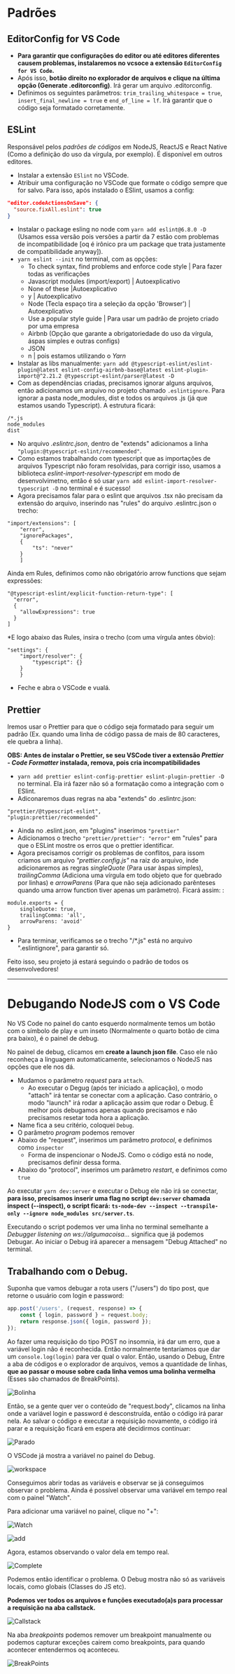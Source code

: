# Padrões

## EditorConfig for VS Code

* **Para garantir que configurações do editor ou até editores diferentes causem problemas, instalaremos no vcsoce a extensão `EditorConfig for VS Code`.**
* Após isso, **botão direito no explorador de arquivos e clique na última opção (Generate .editorconfig)**. Irá gerar um arquivo .editorconfig.
* Definimos os seguintes parâmetros: `trim_trailing_whitespace = true`, `insert_final_newline = true` e `end_of_line = lf`. Irá garantir que o código seja formatado corretamente.

## ESLint


Responsável pelos *padrões de códigos* em NodeJS, ReactJS e React Native (Como a definição do uso da vírgula, por exemplo). É disponível em outros editores.


* Instalar a extensão `ESlint` no VSCode.
* Atribuir uma configuração no VSCode que formate o código sempre que for salvo. Para isso, após instalado o ESlint, usamos a config:
```json
"editor.codeActionsOnSave": {
  "source.fixAll.eslint": true
}
```
* Instalar o package esling no node com `yarn add eslint@6.8.0 -D` (Usamos essa versão pois versões a partir da 7 estão com problemas de incompatibilidade [oq é irônico pra um package que trata justamente de compatibilidade anyway]).
* `yarn eslint --init` no terminal, com as opções:
  * To check syntax, find problems and enforce code style | Para fazer todas as verificações
  * Javascript modules (import/export) | Autoexplicativo
  * None of these |Autoexplicativo
  * y | Autoexplicativo
  * Node (Tecla espaço tira a seleção da opção 'Browser') | Autoexplicativo
  * Use a popular style guide | Para usar um padrão de projeto criado por uma empresa
  * Airbnb (Opção que garante a obrigatoriedade do uso da vírgula, áspas simples e outras configs)
  * JSON
  * n | pois estamos utilizando o *Yarn*
* Instalar as libs manualmente: `yarn add @typescript-eslint/eslint-plugin@latest eslint-config-airbnb-base@latest eslint-plugin-import@^2.21.2 @typescript-eslint/parser@latest -D`
* Com as dependências criadas, precisamos ignorar alguns arquivos, então adicionamos um arquivo no projeto chamado `.eslintignore`. Para ignorar a pasta node_modules, dist e todos os arquivos .js (já que estamos usando Typescript). A estrutura ficará:
```
/*.js
node_modules
dist
```
* No arquivo *.eslintrc.json*, dentro de "extends" adicionamos a linha `"plugin:@typescript-eslint/recommended"`.
* Como estamos trabalhando com typescript que as importações de arquivos Typescript não foram resolvidas, para corrigir isso, usamos a biblioteca *eslint-import-resolver-typescript* em modo de desenvolvimetno, então é só usar `yarn add eslint-import-resolver-typescript -D` no terminal e é sucesso!
* Agora precisamos falar para o eslint que arquivos .tsx não precisam da extensão do arquivo, inserindo nas "rules" do arquivo .eslintrc.json o trecho:
```
"import/extensions": [
    "error",
    "ignorePackages",
    {
        "ts": "never"
    }
    ]
```

Ainda em Rules, definimos como não obrigatório arrow functions que sejam expressões:

```
"@typescript-eslint/explicit-function-return-type": [
  "error",
  {
    "allowExpressions": true
  }
]
```



*E logo abaixo das Rules, insira o trecho (com uma vírgula antes óbvio):

```
"settings": {
    "import/resolver": {
        "typescript": {}
    }
    }
```
* Feche e abra o VSCode e vualá.


## Prettier


Iremos usar o Prettier para que o código seja formatado para seguir um padrão (Ex. quando uma linha de código passa de mais de 80 caracteres, ele quebra a linha).



**OBS: Antes de instalar o Prettier, se seu VSCode tiver a extensão *Prettier - Code Formatter* instalada, remova, pois cria incompatibilidades**


* `yarn add prettier eslint-config-prettier eslint-plugin-prettier -D` no terminal. Ela irá fazer não só a formatação como a integração com o ESlint.
* Adiconaremos duas regras na aba "extends" do .eslintrc.json:
```
"prettier/@typescript-eslint",
"plugin:prettier/recommended"
```
* Ainda no .eslint.json, em "plugins" inserimos `"prettier"`
* Adicionamos o trecho `"prettier/prettier": "error"` em "rules" para que o ESLint mostre os erros que o prettier identificar.
* Agora precisamos corrigir os problemas de conflitos, para issom criamos um arquivo *"prettier.config.js"* na raiz do arquivo, inde adicionaremos as regras *singleQuote* (Para usar àspas simples), *trailingComma* (Adiciona uma vírgula em todo objeto que for quebrado por linhas) e *arrowParens* (Para que não seja adicionado parênteses quando uma arrow function tiver apenas um parâmetro). Ficará assim: :
```
module.exports = {
    singleQuote: true,
    trailingComma: 'all',
    arrowParens: 'avoid'
}
```
* Para terminar, verificamos se o trecho "/*.js" está no arquivo ".eslintignore", para garantir só.


Feito isso, seu projeto já estará seguindo o padrão de todos os desenvolvedores!




---


# Debugando NodeJS com o VS Code

No VS Code no painel do canto esquerdo normalmente temos um botão com o símbolo de play e um inseto (Normalmente o quarto botão de cima pra baixo), é o painel de debug.


No painel de debug, clicamos em **create a launch json file**. Caso ele não reconheça a linguagem automaticamente, selecionamos o NodeJS nas opções que ele nos dá.


* Mudamos o parâmetro *request* para `attach`.
  * Ao executar o Degug (após ter iniciado a aplicação), o modo "attach" irá tentar se conectar com a aplicação. Caso contrário, o modo "launch" irá rodar a aplicação assim que rodar o Debug. É melhor pois debugamos apenas quando precisamos e não precisamos resetar toda hora a aplicação.
* Name fica a seu critério, coloquei `Debug`.
* O parâmetro *program* podemos remover
* Abaixo de "request", inserimos um parâmetro *protocol*, e definimos como `inspector`
  * Forma de inspencionar o NodeJS. Como o código está no node, precisamos definir dessa forma.
* Abaixo do "protocol", inserimos um parâmetro *restart*, e definimos como `true`


Ao executar `yarn dev:server` e executar o Debug ele não irá se conectar, **para isso, precisamos inserir uma flag no script `dev:server` chamada inspect (--inspect), o script ficará: `ts-node-dev --inspect --transpile-only --ignore node_modules src/server.ts`**.


Executando o script podemos ver uma linha no terminal semelhante a *Debugger listening on ws://algumacoisa...* significa que já podemos Debugar. Ao iniciar o Debug irá aparecer a mensagem "Debug Attached" no terminal.

## Trabalhando com o Debug.


Suponha que vamos debugar a rota users ("/users") do tipo post, que retorne o usuário com login e password:


```javascript
app.post('/users', (request, response) => {
    const { login, password } = request.body;
    return response.json({ login, password });
});
```


Ao fazer uma requisição do tipo POST no insomnia, irá dar um erro, que a variável login não é reconhecida. Então normalmente tentaríamos que dar um `console.log(login)` para ver qual o valor. Então, usando o Debug, Entre a aba de códigos e o explorador de arquivos, vemos a quantidade de linhas, **que ao passar o mouse sobre cada linha vemos uma bolinha vermelha** (Esses são chamados de BreakPoints).

![Bolinha](readme-images/bolinha.png)

Então, se a gente quer ver o conteúdo de "request.body", clicamos na linha onde a variável login e password é desconstruída, então o código irá parar nela. Ao salvar o código e executar a requisição novamente, o código irá parar e a requisição ficará em espera até decidirmos continuar:


![Parado](readme-images/parado.png)


 O VSCode já mostra a variável no painel do Debug.


![workspace](readme-images/workspace.png)


Conseguimos abrir todas as variáveis e observar se já conseguimos observar o problema. Ainda é possível observar uma variável em tempo real com o painel "Watch".


Para adicionar uma variável no painel, clique no "+":


![Watch](readme-images/watch.png)


![add](readme-images/add.png)


Agora, estamos observando o valor dela em tempo real.


![Complete](readme-images/complete.png)


Podemos então identificar o problema. O Debug mostra não só as variáveis locais, como globais (Classes do JS etc).


**Podemos ver todos os arquivos e funções executado(a)s para processar a requisição na aba callstack.**


![Callstack](readme-images/callstack.png)


Na aba *breakpoints* podemos remover um breakpoint manualmente ou podemos capturar exceções cairem como breakpoints, para quando acontecer entendermos oq aconteceu.


![BreakPoints](readme-images/breakpoints.png)